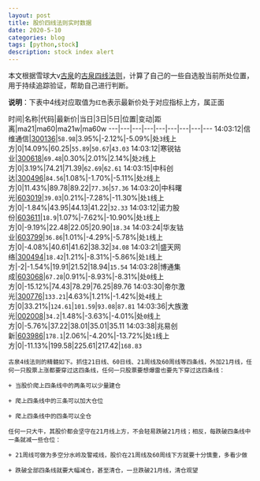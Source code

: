 ```yaml
---
layout: post
title: 股价四线法则实时数据
date: 2020-5-10
categories: blog
tags: [python,stock]
description: stock index alert
---
```



本文根据雪球大v[古泉](https://xueqiu.com/u/7148646888)的[古泉四线法则](https://xueqiu.com/7148646888/130498192)，计算了自己的一些自选股当前所处位置，用于持续追踪验证，帮助自己进行判断。

**说明**：下表中4线对应取值为`红色`表示最新价处于对应指标上方，属正面

时间|名称|代码|最新价|当日|3日|5日|位置|变动|距离|ma21|ma60|ma21w|ma60w
---|---|---|---|---|---|---|---|---
14:03:12|信维通信|[300136](https://xueqiu.com/S/SZ300136)|`58.98`|3.95%|-2.12%|-5.09%|处`3`线上方|0|14.09%|60.25|`55.89`|`50.67`|`43.03`
14:03:12|寒锐钴业|[300618](https://xueqiu.com/S/SZ300618)|`69.48`|0.30%|2.01%|2.14%|处`2`线上方|0|3.19%|74.21|71.39|`62.69`|`62.61`
14:03:15|中科创达|[300496](https://xueqiu.com/S/SZ300496)|`84.56`|1.08%|-1.70%|-5.11%|处`2`线上方|0|11.43%|89.78|89.22|`77.36`|`57.36`
14:03:20|中科曙光|[603019](https://xueqiu.com/S/SH603019)|`39.03`|0.21%|-7.28%|-11.30%|处`1`线上方|0|-1.84%|43.95|44.13|41.22|`32.33`
14:03:12|诺力股份|[603611](https://xueqiu.com/S/SH603611)|`18.9`|1.07%|-7.62%|-10.90%|处`1`线上方|0|-9.19%|22.48|22.05|20.90|`18.34`
14:03:24|华友钴业|[603799](https://xueqiu.com/S/SH603799)|`36.86`|1.01%|-4.29%|-5.78%|处`1`线上方|0|-4.08%|40.61|41.62|38.32|`34.08`
14:03:21|盛天网络|[300494](https://xueqiu.com/S/SZ300494)|`18.42`|1.21%|-8.31%|-5.86%|处`1`线上方|-2|-1.54%|19.91|21.52|18.94|`15.54`
14:03:28|博通集成|[603068](https://xueqiu.com/S/SH603068)|`67.28`|0.91%|-8.93%|-8.31%|处`0`线上方|0|-15.12%|74.43|78.29|76.25|89.76
14:03:30|帝尔激光|[300776](https://xueqiu.com/S/SZ300776)|`133.21`|4.63%|1.21%|-1.42%|处`4`线上方|0|33.21%|`124.61`|`101.59`|`93.08`|`87.81`
14:03:36|大族激光|[002008](https://xueqiu.com/S/SZ002008)|`34.2`|1.48%|-3.63%|-4.01%|处`0`线上方|0|-5.76%|37.22|38.01|35.01|35.11
14:03:38|兆易创新|[603986](https://xueqiu.com/S/SH603986)|`178.1`|2.06%|-4.20%|-13.72%|处`1`线上方|0|-11.13%|199.58|225.61|217.42|`168.83`

```
古泉4线法则的精髓如下。抓住21日线、60日线、21周线及60周线等四条线，外加21月线，任何一只股票上涨都要穿过这四条线，任何一只股票要想爆雷也要先下穿过这四条线：

+ 当股价爬上四条线中的两条可以少量建仓

+ 爬上四条线中的三条可以加大仓位

+ 爬上四条线中的四条可以全仓

任何一只大牛，其股价都会坚守在21月线上方，不会轻易跌破21月线；相反，每跌破四条线中一条就减一些仓位：

+ 21周线可做为多空分水岭及警戒线，股价在21周线及60周线下方就要十分慎重，多看少做

+ 跌破全部四条线就要大幅减仓，甚至清仓，一旦跌破21月线，清仓观望
```